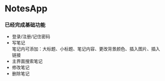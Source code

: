 # NotesApp
### 已经完成基础功能
*  登录/注册/记住密码
*  写笔记<br>
  笔记内可添加：大标题、小标题、笔记内容、更改背景颜色、插入图片、插入链接
* 主界面搜索笔记
*  修改笔记
*  删除笔记

